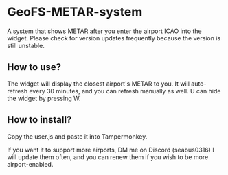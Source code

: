 # GeoFS-METAR-system
A system that shows METAR after you enter the airport ICAO into the widget. Please check for version updates frequently because the version is still unstable.
## How to use?
The widget will display the closest airport's METAR to you. It will auto-refresh every 30 minutes, and you can refresh manually as well.
U can hide the widget by pressing W.
## How to install?
Copy the user.js and paste it into Tampermonkey.

If you want it to support more airports, DM me on Discord (seabus0316)
I will update them often, and you can renew them if you wish to be more airport-enabled.
